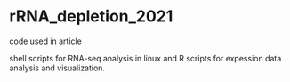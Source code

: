 # rRNA_depletion_2021
code used in article

shell scripts for RNA-seq analysis in linux and R scripts for expession data analysis and visualization.

